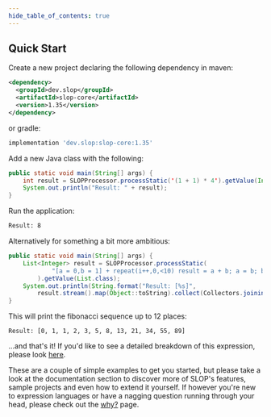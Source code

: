 ```yaml
---
hide_table_of_contents: true
---
```


## Quick Start
Create a new project declaring the following dependency in maven:
```xml
<dependency>
  <groupId>dev.slop</groupId>
  <artifactId>slop-core</artifactId>
  <version>1.35</version>
</dependency>
``` 
or gradle:
```groovy
implementation 'dev.slop:slop-core:1.35'
```
Add a new Java class with the following:
```java
public static void main(String[] args) {
    int result = SLOPProcessor.processStatic('(1 + 1) * 4').getValue(Integer.class);
    System.out.println("Result: " + result);
}
```
Run the application:
```bash
Result: 8
```
Alternatively for something a bit more ambitious:
```java
public static void main(String[] args) {
    List<Integer> result = SLOPProcessor.processStatic(
            "[a = 0,b = 1] + repeat(i++,0,<10) result = a + b; a = b; b = result;"
        ).getValue(List.class);
    System.out.println(String.format("Result: [%s]",
        result.stream().map(Object::toString).collect(Collectors.joining(", "))));
}
```
This will print the fibonacci sequence up to 12 places:
```
Result: [0, 1, 1, 2, 3, 5, 8, 13, 21, 34, 55, 89]
```
...and that's it! If you'd like to see a detailed breakdown of this expression, please look [here](/docs/Language/Statements/variables#fibonacci-example-breakdown). 

These are a couple of simple examples to get you started, but please take a look at the documentation section to 
discover more of SLOP's features, sample projects and even how to extend it yourself. If however you're new to expression 
languages or have a nagging question running through your head, please check out the [why?](/why) page.